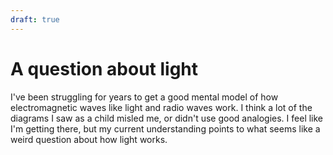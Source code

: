 ```yaml
---
draft: true
---
```


# A question about light

I've been struggling for years to get a good mental model of how electromagnetic waves like light and radio waves work. I think a lot of the diagrams I saw as a child misled me, or didn't use good analogies. I feel like I'm getting there, but my current understanding points to what seems like a weird question about how light works.
